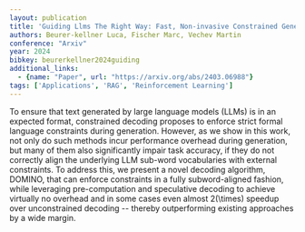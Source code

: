 ```yaml
---
layout: publication
title: 'Guiding Llms The Right Way: Fast, Non-invasive Constrained Generation'
authors: Beurer-kellner Luca, Fischer Marc, Vechev Martin
conference: "Arxiv"
year: 2024
bibkey: beurerkellner2024guiding
additional_links:
  - {name: "Paper", url: "https://arxiv.org/abs/2403.06988"}
tags: ['Applications', 'RAG', 'Reinforcement Learning']
---
```

To ensure that text generated by large language models (LLMs) is in an expected format, constrained decoding proposes to enforce strict formal language constraints during generation. However, as we show in this work, not only do such methods incur performance overhead during generation, but many of them also significantly impair task accuracy, if they do not correctly align the underlying LLM sub-word vocabularies with external constraints. To address this, we present a novel decoding algorithm, DOMINO, that can enforce constraints in a fully subword-aligned fashion, while leveraging pre-computation and speculative decoding to achieve virtually no overhead and in some cases even almost 2\(\times\) speedup over unconstrained decoding -- thereby outperforming existing approaches by a wide margin.

